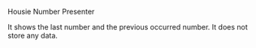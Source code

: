 Housie Number Presenter

It shows the last number and the previous occurred number.
It does not store any data.